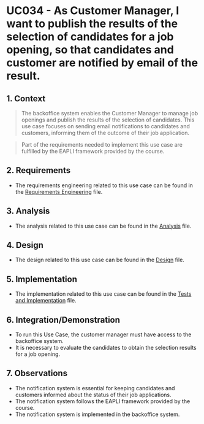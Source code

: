 # UC034 -  As Customer Manager, I want to publish the results of the selection of candidates for a job opening, so that candidates and customer are notified by email of the result.

## 1. Context

>The backoffice system enables the Customer Manager to manage job openings
and publish the results of the selection of candidates.
This use case focuses on sending email notifications to candidates and customers, informing them of the outcome of their job application.

>Part of the requirements needed to implement this use case are fulfilled by the EAPLI framework provided by the course.

## 2. Requirements

* The requirements engineering related to this use case can be found in the [Requirements Engineering](01.requirements-engineering/README.md) file.

## 3. Analysis

* The analysis related to this use case can be found in the [Analysis](02.analysis/README.md) file.
 
## 4. Design

* The design related to this use case can be found in the [Design](03.design/README.md) file.

## 5. Implementation

* The implementation related to this use case can be found in the [Tests and Implementation](04.test-and-implementation/README.md) file.

## 6. Integration/Demonstration

* To run this Use Case, the customer manager must have access to the backoffice system.
* It is necessary to evaluate the candidates to obtain the selection results for a job opening.

## 7. Observations

* The notification system is essential for keeping candidates and customers informed about the status of their job applications.
* The notification system follows the EAPLI framework provided by the course.
* The notification system is implemented in the backoffice system.